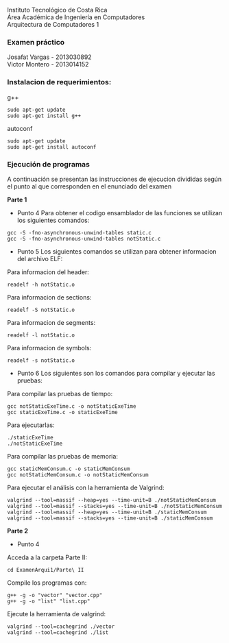 Instituto Tecnológico de Costa Rica <br /> 
Área Académica de Ingeniería en Computadores  <br /> 
Arquitectura de Computadores 1  <br /> 


### Examen práctico

Josafat Vargas - 2013030892  <br /> 
Victor Montero - 2013014152


### Instalacion de requerimientos:

g++
```
sudo apt-get update
sudo apt-get install g++
```
 
autoconf
```	
sudo apt-get update
sudo apt-get install autoconf

```

### Ejecución de programas

A continuación se presentan las instrucciones de ejecucion divididas según el punto al que corresponden en el enunciado del examen

**Parte 1**
 - Punto 4
Para obtener el codigo ensamblador de las funciones se utilizan los siguientes comandos:


```
gcc -S -fno-asynchronous-unwind-tables static.c
gcc -S -fno-asynchronous-unwind-tables notStatic.c
```

- Punto 5
Los siguientes comandos se utilizan para obtener informacion del archivo ELF:

Para informacion del header:
```
readelf -h notStatic.o
```
Para informacion de sections:
```
readelf -S notStatic.o
```
Para informacion de segments:
```
readelf -l notStatic.o
```
Para informacion de symbols:
```
readelf -s notStatic.o 
```

- Punto 6
Los siguientes son los comandos para compilar y ejecutar las pruebas:

Para compilar las pruebas de tiempo:
```
gcc notStaticExeTime.c -o notStaticExeTime
gcc staticExeTime.c -o staticExeTime
```
Para ejecutarlas:
```
./staticExeTime 
./notStaticExeTime 
```
Para compilar las pruebas de memoria:
```
gcc staticMemConsum.c -o staticMemConsum
gcc notStaticMemConsum.c -o notStaticMemConsum
```
Para ejecutar el análisis con la herramienta de Valgrind:
```
valgrind --tool=massif --heap=yes --time-unit=B ./notStaticMemConsum
valgrind --tool=massif --stacks=yes --time-unit=B ./notStaticMemConsum
valgrind --tool=massif --heap=yes --time-unit=B ./staticMemConsum
valgrind --tool=massif --stacks=yes --time-unit=B ./staticMemConsum
```


**Parte 2**

- Punto 4

Acceda a la carpeta Parte II:
```
cd ExamenArqui1/Parte\ II
```
Compile los programas con:
```
g++ -g -o "vector" "vector.cpp"
g++ -g -o "list" "list.cpp"
```

Ejecute la herramienta de valgrind:
```
valgrind --tool=cachegrind ./vector
valgrind --tool=cachegrind ./list
 ```
